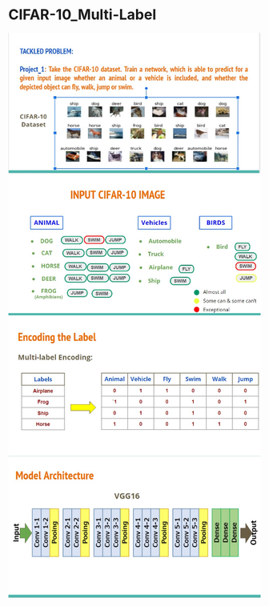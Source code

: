 # CIFAR-10_Multi-Label

![alt text](/Images/upload_drive1.jpg)
![alt text](/Images/Upload_drive2.jpg)
![alt text](/Images/Upload_drive3.jpg)
![alt text](/Images/Upload_drive4.jpg)
